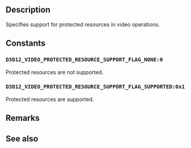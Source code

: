 ## Description

Specifies support for protected resources in video operations.

## Constants

### `D3D12_VIDEO_PROTECTED_RESOURCE_SUPPORT_FLAG_NONE:0`

Protected resources are not supported.

### `D3D12_VIDEO_PROTECTED_RESOURCE_SUPPORT_FLAG_SUPPORTED:0x1`

Protected resources are supported.

## Remarks

## See also